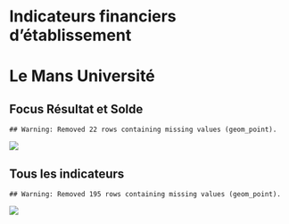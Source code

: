 Indicateurs financiers d’établissement
================

# Le Mans Université

## Focus Résultat et Solde

    ## Warning: Removed 22 rows containing missing values (geom_point).

![](/home/julien/repo/cpesr/RFC/Finances/Etablissements/le_mans_université_files/figure-gfm/etab.focus-1.png)<!-- -->

## Tous les indicateurs

    ## Warning: Removed 195 rows containing missing values (geom_point).

![](/home/julien/repo/cpesr/RFC/Finances/Etablissements/le_mans_université_files/figure-gfm/etab-1.png)<!-- -->
